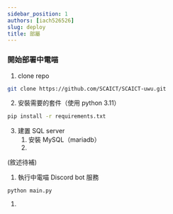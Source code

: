 ```yaml
---
sidebar_position: 1
authors: [iach526526]
slug: deploy
title: 部屬
---
```


### 開始部署中電喵

1. clone repo

```bash
git clone https://github.com/SCAICT/SCAICT-uwu.git
```
2. 安裝需要的套件（使用 python 3.11）
```bash
pip install -r requirements.txt
```
3. 建置 SQL server
   1. 安裝 MySQL（mariadb）
   2. 
(敘述待補)
1. 執行中電喵 Discord bot 服務
```
python main.py
```
1. 
